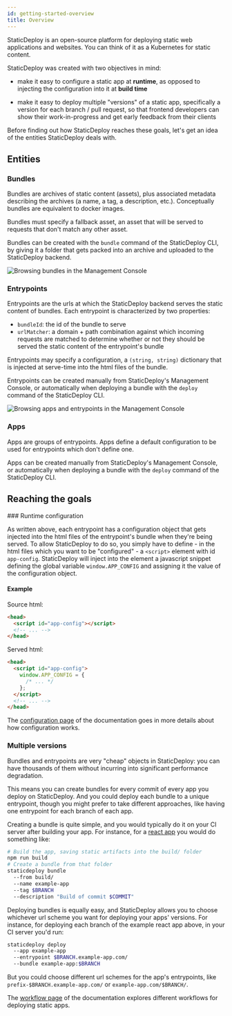 ```yaml
---
id: getting-started-overview
title: Overview
---
```


StaticDeploy is an open-source platform for deploying static web applications
and websites. You can think of it as a Kubernetes for static content.

StaticDeploy was created with two objectives in mind:

- make it easy to configure a static app at **runtime**, as opposed to injecting
  the configuration into it at **build time**

- make it easy to deploy multiple "versions" of a static app, specifically a
  version for each branch / pull request, so that frontend developers can show
  their work-in-progress and get early feedback from their clients

Before finding out how StaticDeploy reaches these goals, let's get an idea of
the entities StaticDeploy deals with.

## Entities

### Bundles

Bundles are archives of static content (assets), plus associated metadata
describing the archives (a name, a tag, a description, etc.). Conceptually
bundles are equivalent to docker images.

Bundles must specify a fallback asset, an asset that will be served to requests
that don't match any other asset.

Bundles can be created with the `bundle` command of the StaticDeploy CLI, by
giving it a folder that gets packed into an archive and uploaded to the
StaticDeploy backend.

<div class="paddedDocsImage">
  <img
    src="../images/bundles-screenshot.png"
    alt="Browsing bundles in the Management Console"
  />
</div>

### Entrypoints

Entrypoints are the urls at which the StaticDeploy backend serves the static
content of bundles. Each entrypoint is characterized by two properties:

- `bundleId`: the id of the bundle to serve
- `urlMatcher`: a domain + path combination against which incoming requests are
  matched to determine whether or not they should be served the static content
  of the entrypoint's bundle

Entrypoints may specify a configuration, a `(string, string)` dictionary that is
injected at serve-time into the html files of the bundle.

Entrypoints can be created manually from StaticDeploy's Management Console, or
automatically when deploying a bundle with the `deploy` command of the
StaticDeploy CLI.

<div class="paddedDocsImage">
  <img
    src="../images/entrypoints-screenshot.png"
    alt="Browsing apps and entrypoints in the Management Console"
  />
</div>

### Apps

Apps are groups of entrypoints. Apps define a default configuration to be used
for entrypoints which don't define one.

Apps can be created manually from StaticDeploy's Management Console, or
automatically when deploying a bundle with the `deploy` command of the
StaticDeploy CLI.

## Reaching the goals

### Runtime configuration

As written above, each entrypoint has a configuration object that gets injected
into the html files of the entrypoint's bundle when they're being served. To
allow StaticDeploy to do so, you simply have to define - in the html files which
you want to be "configured" - a `<script>` element with id `app-config`.
StaticDeploy will inject into the element a javascript snippet defining the
global variable `window.APP_CONFIG` and assigning it the value of the
configuration object.

#### Example

<div class="splitter gettingStartedOverviewSplitter">
<div class="left">
Source html:

```html
<head>
  <script id="app-config"></script>
  <!-- ... -->
</head>
```

</div>
<div class="right">
Served html:

```html
<head>
  <script id="app-config">
    window.APP_CONFIG = {
      /* ... */
    };
  </script>
  <!-- ... -->
</head>
```

</div>
</div>

The [configuration page](/docs/getting-started-apps-configuration) of the
documentation goes in more details about how configuration works.

### Multiple versions

Bundles and entrypoints are very "cheap" objects in StaticDeploy: you can have
thousands of them without incurring into significant performance degradation.

This means you can create bundles for every commit of every app you deploy on
StaticDeploy. And you could deploy each bundle to a unique entrypoint, though
you might prefer to take different approaches, like having one entrypoint for
each branch of each app.

Creating a bundle is quite simple, and you would typically do it on your CI
server after building your app. For instance, for a
[react app](https://create-react-app.dev) you would do something like:

```sh
# Build the app, saving static artifacts into the build/ folder
npm run build
# Create a bundle from that folder
staticdeploy bundle
  --from build/
  --name example-app
  --tag $BRANCH
  --description "Build of commit $COMMIT"
```

Deploying bundles is equally easy, and StaticDeploy allows you to choose
whichever url scheme you want for deploying your apps' versions. For instance,
for deploying each branch of the example react app above, in your CI server
you'd run:

```sh
staticdeploy deploy
  --app example-app
  --entrypoint $BRANCH.example-app.com/
  --bundle example-app:$BRANCH
```

But you could choose different url schemes for the app's entrypoints, like
`prefix-$BRANCH.example-app.com/` or `example-app.com/$BRANCH/`.

The [workflow page](/docs/getting-started-cicd-workflows) of the documentation
explores different workflows for deploying static apps.
